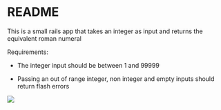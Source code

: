 # README

This is a small rails app that takes an integer as input and returns the equivalent roman numeral

Requirements:

* The integer input should be between 1 and 99999

* Passing an out of range integer, non integer and empty inputs should return flash errors

![](https://cl.ly/c62696a32f33/Screen%20Recording%202019-08-19%20at%2011.11%20p.m..gif)
